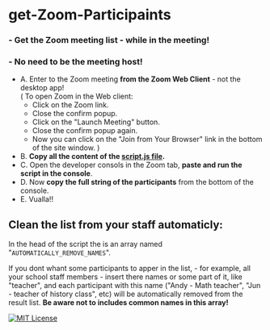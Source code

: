 # get-Zoom-Participaints

### - Get the Zoom meeting list - while in the meeting!
### - No need to be the meeting host!

- A. Enter to the Zoom meeting **from the Zoom Web Client** - not the desktop app!
 <br/>(
  To open Zoom in the Web client:
    - Click on the Zoom link.
    - Close the confirm popup.
    - Click on the "Launch Meeting" button.
    - Close the confirm popup again.
    - Now you can click on the "Join from Your Browser" link in the bottom of the site window.
)
- B. **Copy all the content of the [**script.js file**](https://github.com/EtsHasade/get-Zoom-Participaints/blob/main/script.js).**
- C. Open the developer consols in the Zoom tab, **paste and run the script in the console**.
- D. Now **copy the full string of the participants** from the bottom of the console.
- E. Vualla!!

## Clean the list from your staff automaticly:
In the head of the script the is an array named "``AUTOMATICALLY_REMOVE_NAMES``".

If you dont whant some participants to apper in the list, - for example, all your school staff members - insert there names or some part of it, like "teacher", and each participant with this name ("Andy - Math teacher", "Jun - teacher of history class", etc) will be automatically removed from the result list.
**Be aware not to includes common names in this array!**

[![MIT License](https://img.shields.io/badge/License-MIT-green.svg)](https://choosealicense.com/licenses/mit/)
